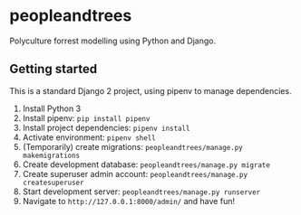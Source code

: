 # peopleandtrees
Polyculture forrest modelling using Python and Django.

## Getting started
This is a standard Django 2 project, using pipenv to manage dependencies.

1. Install Python 3
2. Install pipenv: `pip install pipenv`
3. Install project dependencies: `pipenv install`
4. Activate environment: `pipenv shell`
5. (Temporarily) create migrations: `peopleandtrees/manage.py makemigrations`
6. Create development database: `peopleandtrees/manage.py migrate`
7. Create superuser admin account: `peopleandtrees/manage.py createsuperuser`
8. Start development server: `peopleandtrees/manage.py runserver`
9. Navigate to `http://127.0.0.1:8000/admin/` and have fun!
